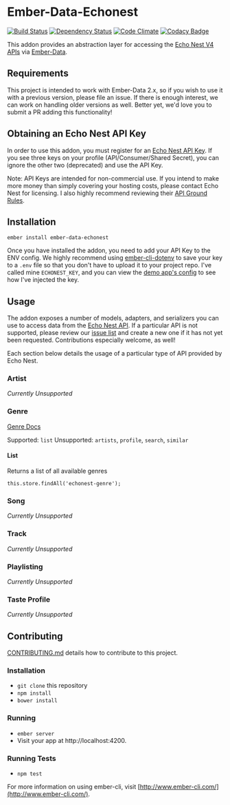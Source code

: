 # Ember-Data-Echonest

[![Build Status](https://travis-ci.org/elwayman02/ember-data-echonest.svg)](https://travis-ci.org/elwayman02/ember-data-echonest)
[![Dependency Status](https://www.versioneye.com/user/projects/55f4f6ab3ed89400170002ef/badge.svg?style=flat)](https://www.versioneye.com/user/projects/55f4f6ab3ed89400170002ef)
[![Code Climate](https://codeclimate.com/github/elwayman02/ember-data-echonest/badges/gpa.svg)](https://codeclimate.com/github/elwayman02/ember-data-echonest)
[![Codacy Badge](https://api.codacy.com/project/badge/c02761bbd57647b9ab5efc83191a2ef2)](https://www.codacy.com/app/hawker-jordan/ember-data-echonest)

This addon provides an abstraction layer for accessing the 
[Echo Nest V4 APIs](http://developer.echonest.com/docs/v4/index.html) via [Ember-Data](http://emberjs.com/api/data/).

## Requirements

This project is intended to work with Ember-Data 2.x, so if you wish to use it with a previous version, please file an issue.
If there is enough interest, we can work on handling older versions as well. Better yet, we'd love you to submit a PR adding this functionality!

## Obtaining an Echo Nest API Key

In order to use this addon, you must register for an [Echo Nest API Key](http://developer.echonest.com/docs/v4/index.html#keys).
If you see three keys on your profile (API/Consumer/Shared Secret), you can ignore the other two (deprecated) and use the API Key.

Note: API Keys are intended for non-commercial use. If you intend to make more money than simply covering your hosting costs,
please contact Echo Nest for licensing. I also highly recommend reviewing their [API Ground Rules](http://developer.echonest.com/docs/v4/index.html#ground-rules).

## Installation

`ember install ember-data-echonest`

Once you have installed the addon, you need to add your API Key to the ENV config. We highly recommend using 
[ember-cli-dotenv](https://github.com/fivetanley/ember-cli-dotenv) to save your key to a `.env` file so that 
you don't have to upload it to your project repo. I've called mine `ECHONEST_KEY`, and you can view the 
[demo app's config](https://github.com/elwayman02/ember-data-echonest/blob/master/tests/dummy/config/environment.js#L21) 
to see how I've injected the key.

## Usage

The addon exposes a number of models, adapters, and serializers you can use to access data from the 
[Echo Nest API](http://developer.echonest.com/docs/v4/index.html). If a particular API is not supported, please 
review our [issue list](https://github.com/elwayman02/ember-data-echonest/issues) and create a new one if it has
not yet been requested. Contributions especially welcome, as well!

Each section below details the usage of a particular type of API provided by Echo Nest.

### Artist

_Currently Unsupported_

### Genre

[Genre Docs](http://developer.echonest.com/docs/v4/genre.html)

Supported: `list`
Unsupported: `artists`, `profile`, `search`, `similar`

#### List

Returns a list of all available genres

`this.store.findAll('echonest-genre');`

### Song

_Currently Unsupported_

### Track

_Currently Unsupported_

### Playlisting

_Currently Unsupported_

### Taste Profile

_Currently Unsupported_

## Contributing

[CONTRIBUTING.md](https://github.com/elwayman02/ember-data-echonest/blob/master/CONTRIBUTING.md) details how to contribute to this project.

### Installation

* `git clone` this repository
* `npm install`
* `bower install`

### Running

* `ember server`
* Visit your app at http://localhost:4200.

### Running Tests

* `npm test`

For more information on using ember-cli, visit [http://www.ember-cli.com/](http://www.ember-cli.com/).
